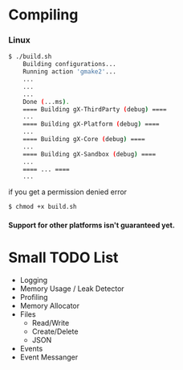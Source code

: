 # Compiling

<h3>Linux</h3>

```sh
$ ./build.sh
    Building configurations...
    Running action 'gmake2'...
    ...
    ...
    ...
    Done (...ms).
    ==== Building gX-ThirdParty (debug) ====
    ...
    ==== Building gX-Platform (debug) ====
    ...
    ==== Building gX-Core (debug) ====
    ...
    ==== Building gX-Sandbox (debug) ====
    ...
    ==== ... ====
    ...
```

if you get a permission denied error
```sh
$ chmod +x build.sh
```

<h4>Support for other platforms isn't guaranteed yet.</h4>

# Small TODO List
 - Logging
 - Memory Usage / Leak Detector
 - Profiling
 - Memory Allocator
 - Files
    - Read/Write
    - Create/Delete
    - JSON
 - Events
 - Event Messanger
